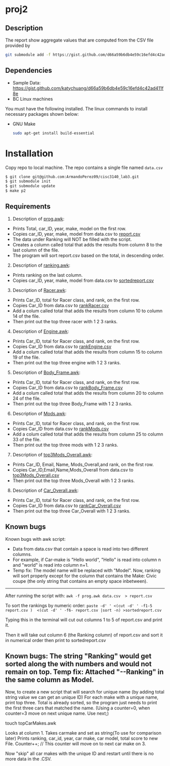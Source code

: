 # proj2
## Description
The report show aggregate values that are computed from the CSV file provided by
```sh
git submodule add -f https://gist.github.com/d66a59b6db4e59c16efd4c42ad411f8e.git data
```
## Dependencies 

* Sample Data: https://gist.github.com/katychuang/d66a59b6db4e59c16efd4c42ad411f8e
* BC Linux machines

You must have the following installed. The linux commands to install necessary packages shown below: 

* GNU Make
  ```sh
  sudo apt-get install build-essential
  ```
  
# Installation
Copy repo to local machine. The repo contains a single file named `data.csv`

```sh
$ git clone git@github.com:ArmandoPerez09/cisc3140_lab3.git
$ git submodule init
$ git submodule update
$ make p2
```

## Requirements
1. Description of [prog.awk](awk_script/prog.awk):
- Prints Total, car_ID, year, make, model on the first row.
- Copies car_ID, year, make, model from data.csv to [report.csv](output_file/report.csv)
- The data under Ranking will NOT be filled with the script.
- Creates a column called total that adds the results from column 8 to the last column of the file.
- The program will sort report.csv based on the total, in descending order.

2. Description of [ranking.awk](awk_script/ranking.awk):
- Prints ranking on the last column.
- Copies car_ID, year, make, model from data.csv to [sortedreport.csv](output_file/sortedreport.csv)

3. Description of [Racer.awk](awk_script/Racer.awk):
- Prints Car_ID, total for Racer class, and rank, on the first row. 
- Copies Car_ID from data.csv to [rankRacer.csv](output_file/rankRacer.csv)
- Add a colum called total that adds the results from column 10 to column 14 of the file.
- Then print out the top three racer with 1 2 3 ranks.

4. Description of [Engine.awk](awk_script/Engine.awk):
- Prints Car_ID, total for Racer class, and rank, on the first row.
- Copies Car_ID from data.csv to [rankEngine.csv](output_file/rankEngine.csv)
- Add a colum called total that adds the results from column 15 to column 19 of the file.
- Then print out the top three engine with 1 2 3 ranks. 

5. Description of [Body_Frame.awk](awk_script/Body_Frame.awk):
- Prints Car_ID, total for Racer class, and rank, on the first row.
- Copies Car_ID from data.csv to [rankBody_Frame.csv](output_file/rankBody_Frame.csv)
- Add a colum called total that adds the results from column 20 to column 24 of the file.
- Then print out the top three Body_Frame with 1 2 3 ranks.

6. Description of [Mods.awk](awk_script/Mods.awk):
- Prints Car_ID, total for Racer class, and rank, on the first row.
- Copies Car_ID from data.csv to [rankMods.csv](output_file/rankMods.csv)
- Add a colum called total that adds the results from column 25 to column 33 of the file.
- Then print out the top three mods with 1 2 3 ranks.

7. Description of [top3Mods_Overall.awk](awk_script/top3Mods_Overall.awk):
- Prints Car_ID, Email, Name, Mods_Overall,and rank, on the first row.
- Copies Car_ID,Email,Name,Mods_Overall from data.csv to [top3Mods_Overall.csv](output_file/top3Mods_Overall.csv)
- Then print out the top three Mods_Overall with 1 2 3 ranks.

8. Description of [Car_Overall.awk](awk_script/Car_Overall.awk):
- Prints Car_ID, total for Racer class, and rank, on the first row.
- Copies Car_ID from data.csv to [rankCar_Overall.csv](output_file/rankCar_Overall.csv)
- Then print out the top three Car_Overall with 1 2 3 ranks.


## Known bugs
Known bugs with awk script:
- Data from data.csv that contain a space is read into two different columns.
- For example, if Car-make is "Hello world", "Hello" is read into column n and "world" is read into column n+1.
- Temp fix: The model name will be replaced with "Model". Now, ranking will sort properly except for the column that contains the Make: Civic coupe (the only string that contains an empty space inbetween).

-----------------------------------
After running the script with: 
`awk -f prog.awk data.csv  > report.csv`

To sort the rankings by numeric order:
`paste -d' ' <(cut -d' ' -f1-5 report.csv )  <(cut -d' ' -f6- report.csv |sort -n) >sortedreport.csv`

Typing this in the terminal will cut out columns 1 to 5 of report.csv and print it.

Then it will take out column 6 (the Ranking column) of report.csv and sort it in numerical order then
print to sortedreport.csv


Known bugs: The string "Ranking" would get sorted along the with numbers and would not remain on top.
Temp fix: Attached "--Ranking" in the same column as Model.
-----------------------

Now, to create a new script that will search for unique name (by adding total string value we can get an unique ID)
For each make with a unique name, print top three. Total is already sorted, so the program just needs to
print the first three cars that matched the name. (Using a counter=0, when counter=3 move on next unique name. Use next;)

 touch topCarMakes.awk

Looks at column 1. Takes carmake and set as string(To use for comparison later)
Prints ranking, car_id, year, car make, car model, total score to new File.
Counter++; // This counter will move on to next car make on 3.

Now "skip" all car makes with the unique ID and restart until there is no more data in the .CSV.


